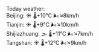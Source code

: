 Today weather:  
Beijing: ☀️ 🌡️+10°C 🌬️↘8km/h  
Tianjin: ☀️ 🌡️+9°C 🌬️↘10km/h  
Shijiazhuang: 🌫  🌡️+11°C 🌬️↘7km/h  
Tangshan: ☀️ 🌡️+12°C 🌬️↘9km/h  

